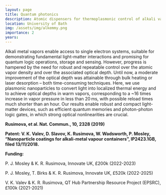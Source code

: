 ```yaml
---
layout: page
title: Quantum photonics
description: Atomic dispensers for thermoplasmonic control of alkali vapor pressure in quantum optical applications
location: University of Bath
img: /assets/img/alkemmy.png
importance: 2
years: 
---
```


Alkali metal vapors enable access to single electron systems, suitable for demonstrating fundamental light-matter interactions and promising for quantum logic operations, storage and sensing. However, progress is hampered by the need for robust and repeatable control over the atomic vapor density and over the associated optical depth. Until now, a moderate improvement of the optical depth was attainable through bulk heating or laser desorption – both time-consuming techniques. Here, we use plasmonic nanoparticles to convert light into localized thermal energy and to achieve optical depths in warm vapors, corresponding to a ~16 times increase in vapor pressure in less than 20 ms, with possible reload times much shorter than an hour. Our results enable robust and compact light-matter devices, such as efficient quantum memories and photon-photon logic gates, in which strong optical nonlinearities are crucial.

**Rusimova, et al. Nat. Commun., 10, 2328 (2019)**

**Patent: V. K. Valev, D. Slavov, K. Rusimova, W. Wadsworth, P. Mosley, “Nanoparticle coatings for alkali-metal vapour containers”, IP2423.1GB, filed 13/11/2018.**

**Funding:**

  P. J. Mosley & K. R. Rusimova, Innovate UK, £200k (2022-2023)
  
  P. J. Mosley, T. Birks & K. R. Rusimova, Innovate UK, £520k (2022-2025)
  
  V. K. Valev & K. R. Rusimova, QT Hub Partnership Resource Project (EPSRC), £100k (2021-2021)
  
